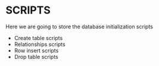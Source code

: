 # SCRIPTS

Here we are going to store the database initialization scripts

- Create table scripts
- Relationships scripts
- Row insert scripts
- Drop table scripts

